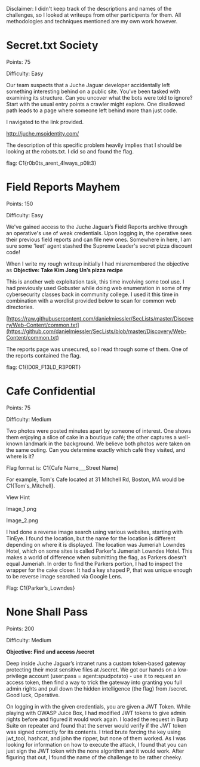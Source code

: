 Disclaimer: I didn't keep track of the descriptions and names of the challenges, so I looked at writeups from other participents for them. All methodologies and techniques mentioned are my own work however.

# **Secret.txt Society**

Points: 75

Difficulty: Easy

Our team suspects that a Juche Jaguar developer accidentally left something interesting behind on a public site. You’ve been tasked with examining its structure. Can you uncover what the bots were told to ignore? Start with the usual entry points a crawler might explore. One disallowed path leads to a page where someone left behind more than just code.

I navigated to the link provided. 

http://juche.msoidentity.com/

The description of this specific problem heavily implies that I should be looking at the robots.txt. I did so and found the flag.

flag: C1{r0b0ts_arent_4lways_p0lit3}

# **Field Reports Mayhem**

Points: 150

Difficulty: Easy

We've gained access to the Juche Jaguar’s Field Reports archive through an operative's use of weak credentials. Upon logging in, the operative sees their previous field reports and can file new ones. Somewhere in here, I am sure some 'leet' agent stashed the Supreme Leader's secret pizza discount code!

When I write my rough writeup initially I had misremembered the objective as **Objective: Take Kim Jong Un’s pizza recipe**

This is another web exploitation task, this time involving some tool use. I had previously used Gobuster while doing web enumeration in some of my cybersecurity classes back in community college. I used it this time in combination with a wordlist provided below to scan for common web directories.

[https://raw.githubusercontent.com/danielmiessler/SecLists/master/Discovery/Web-Content/common.txt](https://github.com/danielmiessler/SecLists/blob/master/Discovery/Web-Content/common.txt)

The reports page was unsecured, so I read through some of them. One of the reports contained the flag.

flag: C1{ID0R_F13LD_R3P0RT}

# **Cafe Confidential**

Points: 75

Difficulty: Medium

Two photos were posted minutes apart by someone of interest. One shows them enjoying a slice of cake in a boutique café; the other captures a well-known landmark in the background. We believe both photos were taken on the same outing. Can you determine exactly which café they visited, and where is it?

Flag format is: C1{Cafe Name___Street Name}

For example, Tom's Cafe located at 31 Mitchell Rd, Boston, MA would be C1{Tom's_Mitchell}.

View Hint

 Image_1.png

 Image_2.png

I had done a reverse image search using various websites, starting with TinEye. I found the location, but the name for the location is different depending on where it is displayed. The location was Jumeriah Lowndes Hotel, which on some sites is called Parker's Jumeriah Lowndes Hotel. This makes a world of difference when submitting the flag, as Parkers doesn't equal Jumeriah. In order to find the Parkers portion, I had to inspect the wrapper for the cake closer. It had a key shaped P, that was unique enough to be reverse image searched via Google Lens.

Flag: C1{Parker’s_Lowndes}

# **None Shall Pass**

Points: 200

Difficulty: Medium

**Objective: Find and access /secret**

Deep inside Juche Jaguar’s intranet runs a custom token‐based gateway protecting their most sensitive files at /secret. We got our hands on a low‐privilege account (user:pass = agent:spudpotato) - use it to request an access token, then find a way to trick the gateway into granting you full admin rights and pull down the hidden intelligence (the flag) from /secret. Good luck, Operative.

On logging in with the given credentials, you are given a JWT Token. While playing with OWASP Juice Box, I had modified JWT tokens to give admin rights before and figured it would work again. I loaded the request in Burp Suite on repeater and found that the server would verify if the JWT token was signed correctly for its contents. I tried brute forcing the key using jwt_tool, hashcat, and john the ripper, but none of them worked. As I was looking for information on how to execute the attack, I found that you can just sign the JWT token with the none algorithm and it would work. After figuring that out, I found the name of the challenge to be rather cheeky.
